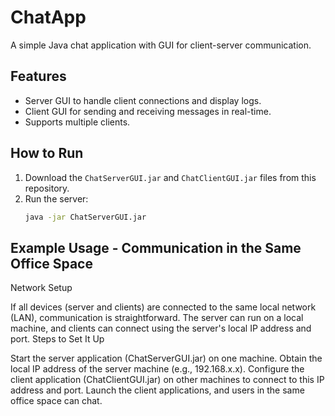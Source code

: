 # ChatApp
A simple Java chat application with GUI for client-server communication.

## Features
- Server GUI to handle client connections and display logs.
- Client GUI for sending and receiving messages in real-time.
- Supports multiple clients.

## How to Run
1. Download the `ChatServerGUI.jar` and `ChatClientGUI.jar` files from this repository.
2. Run the server:
   ```bash
   java -jar ChatServerGUI.jar

## Example Usage - Communication in the Same Office Space

Network Setup

If all devices (server and clients) are connected to the same local network (LAN), communication is straightforward.
The server can run on a local machine, and clients can connect using the server's local IP address and port.
Steps to Set It Up

Start the server application (ChatServerGUI.jar) on one machine.
Obtain the local IP address of the server machine (e.g., 192.168.x.x).
Configure the client application (ChatClientGUI.jar) on other machines to connect to this IP address and port.
Launch the client applications, and users in the same office space can chat.

